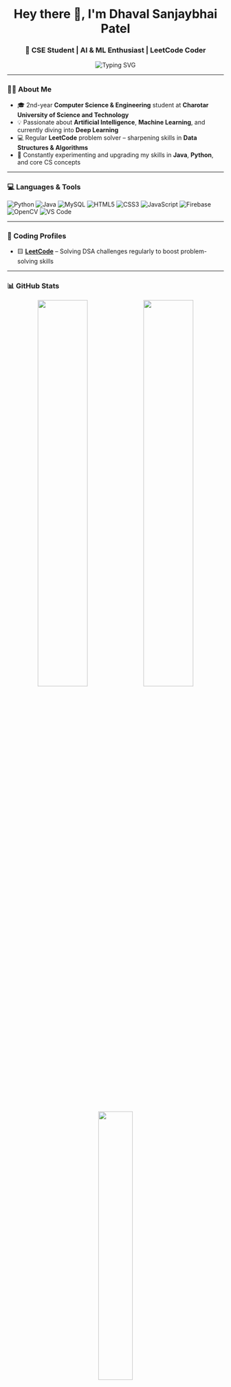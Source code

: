 <h1 align="center">Hey there 👋, I'm Dhaval Sanjaybhai Patel</h1>
<h3 align="center">🚀 CSE Student | AI & ML Enthusiast | LeetCode Coder</h3>

<p align="center">
  <img src="https://readme-typing-svg.herokuapp.com?font=Fira+Code&weight=500&pause=1000&color=00F7FF&center=true&vCenter=true&width=600&lines=Welcome+to+my+GitHub+Profile+👋;Exploring+AI+%7C+ML+%7C+DL+%7C+Development;Solving+LeetCode+Challenges+%F0%9F%92%BB;Let's+Build+Smart+Solutions+Together+%F0%9F%9A%80" alt="Typing SVG" />
</p>

---

### 👨‍💻 About Me

- 🎓 2nd-year **Computer Science & Engineering** student at **Charotar University of Science and Technology**
- 💡 Passionate about **Artificial Intelligence**, **Machine Learning**, and currently diving into **Deep Learning**
- 💻 Regular **LeetCode** problem solver – sharpening skills in **Data Structures & Algorithms**
- 🌱 Constantly experimenting and upgrading my skills in **Java**, **Python**, and core CS concepts

---

### 💻 Languages & Tools

![Python](https://img.shields.io/badge/Python-%2314354C.svg?style=flat&logo=python&logoColor=yellow)
![Java](https://img.shields.io/badge/Java-%23ED8B00.svg?style=flat&logo=java&logoColor=white)
![MySQL](https://img.shields.io/badge/MySQL-%2300f.svg?style=flat&logo=mysql&logoColor=white)
![HTML5](https://img.shields.io/badge/HTML5-%23E34F26.svg?style=flat&logo=html5&logoColor=white)
![CSS3](https://img.shields.io/badge/CSS3-%231572B6.svg?style=flat&logo=css3&logoColor=white)
![JavaScript](https://img.shields.io/badge/JavaScript-%23F7DF1E.svg?style=flat&logo=javascript&logoColor=black)
![Firebase](https://img.shields.io/badge/Firebase-%23039BE5.svg?style=flat&logo=firebase)
![OpenCV](https://img.shields.io/badge/OpenCV-27338e?style=flat&logo=opencv&logoColor=white)
![VS Code](https://img.shields.io/badge/VS%20Code-%23007ACC.svg?style=flat&logo=visual-studio-code&logoColor=white)

---

### 🧠 Coding Profiles

- 🟨 [**LeetCode**](https://leetcode.com/your_leetcode_username) – Solving DSA challenges regularly to boost problem-solving skills  

---

### 📊 GitHub Stats

<p align="center">
  <img src="https://github-readme-stats.vercel.app/api?username=dhavalpatel&show_icons=true&theme=tokyonight" width="48%" />
  <img src="https://github-readme-streak-stats.herokuapp.com/?user=dhavalpatel&theme=tokyonight" width="48%" />
</p>

<p align="center">
  <img src="https://github-readme-stats.vercel.app/api/top-langs/?username=dhavalpatel&layout=compact&theme=tokyonight" width="40%" />
</p>

---

### 📫 Let's Connect!

- 📧 Email: **dhavalspatel0006@gmail.com**  
- 💼 LinkedIn: [@dhavalspatel](https://www.linkedin.com/in/pateldhavals-/)  
- 🌐 Portfolio: [my_portfolio](https://dsp2810.github.io/portfolio-/)

---

### 💬 Motto

> _"Stay curious, build relentlessly, and let your code tell the story."_  
> _"Big dreams start with small commits 🚀"_  

---
